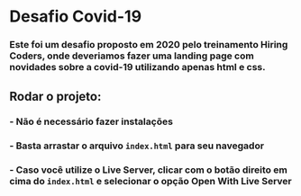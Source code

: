 # Desafio Covid-19
### Este foi um desafio proposto em 2020 pelo treinamento Hiring Coders, onde deveriamos fazer uma landing page com novidades sobre a covid-19 utilizando apenas html e css.

## Rodar o projeto:

### - Não é necessário fazer instalações
### - Basta arrastar o arquivo ```index.html``` para seu navegador
### - Caso você utilize o Live Server, clicar com o botão direito em cima do ```index.html``` e selecionar o opção Open With Live Server

